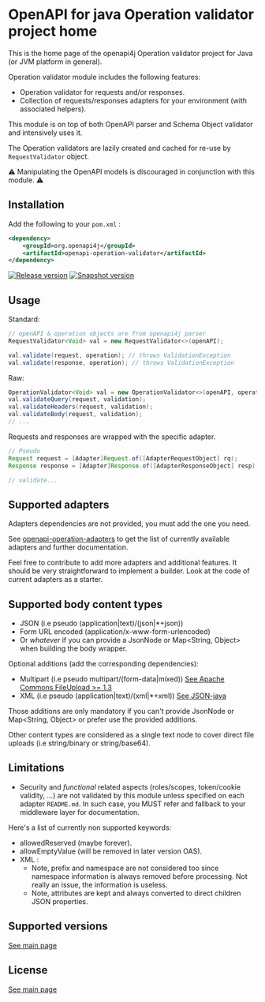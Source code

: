 # OpenAPI for java Operation validator project home

This is the home page of the openapi4j Operation validator project for Java (or JVM platform in general).

Operation validator module includes the following features:

* Operation validator for requests and/or responses.
* Collection of requests/responses adapters for your environment (with associated helpers).

This module is on top of both OpenAPI parser and Schema Object validator and intensively uses it.

The Operation validators are lazily created and cached for re-use by `RequestValidator` object.

⚠ Manipulating the OpenAPI models is discouraged in conjunction with this module. ⚠

## Installation

Add the following to your `pom.xml` :

```xml
<dependency>
    <groupId>org.openapi4j</groupId>
    <artifactId>openapi-operation-validator</artifactId>
</dependency>
```

[![Release version](https://img.shields.io/nexus/r/org.openapi4j/openapi-schema-validator?style=for-the-badge&color=blue&label=Release&server=https%3A%2F%2Foss.sonatype.org)](https://search.maven.org/search?q=g:org.openapi4j%20a:openapi-operation-validator)
[![Snapshot version](https://img.shields.io/nexus/s/org.openapi4j/openapi-schema-validator?style=for-the-badge&color=blue&label=Snapshot&server=https%3A%2F%2Foss.sonatype.org)](https://oss.sonatype.org/content/repositories/snapshots/org/openapi4j/openapi-operation-validator/)

## Usage

Standard:

```java
// openAPI & operation objects are from openapi4j parser
RequestValidator<Void> val = new RequestValidator<>(openAPI);

val.validate(request, operation); // throws ValidationException
val.validate(response, operation); // throws ValidationException
```

Raw:

```java
OperationValidator<Void> val = new OperationValidator<>(openAPI, operation);
val.validateQuery(request, validation);
val.validateHeaders(request, validation);
val.validateBody(request, validation);
// ...
```

Requests and responses are wrapped with the specific adapter.

```java
// Pseudo
Request request = [Adapter]Request.of([AdapterRequestObject] rq);
Response response = [Adapter]Response.of([AdapterResponseObject] resp);

// validate...
```

## Supported adapters

Adapters dependencies are not provided, you must add the one you need.

See [openapi-operation-adapters](https://github.com/openapi4j/openapi4j/tree/master/openapi-operation-adapters) to get
the list of currently available adapters and further documentation.

Feel free to contribute to add more adapters and additional features.
It should be very straightforward to implement a builder. Look at the code of current adapters as a starter.

## Supported body content types

* JSON (i.e pseudo (application|text)/(json|*+json))
* Form URL encoded (application/x-www-form-urlencoded)
* Or _whatever_ if you can provide a JsonNode or Map<String, Object> when building the body wrapper.

Optional additions (add the corresponding dependencies):

* Multipart (i.e pseudo multipart/(form-data|mixed)) [See Apache Commons FileUpload >= 1.3](https://github.com/apache/commons-fileupload)
* XML (i.e pseudo (application|text)/(xml|*+xml)) [See JSON-java](https://github.com/stleary/JSON-java)

Those additions are only mandatory if you can't provide JsonNode or Map<String, Object> or prefer use the provided additions.

Other content types are considered as a single text node to cover direct file uploads (i.e string/binary or string/base64).

## Limitations

* Security and *functional* related aspects (roles/scopes, token/cookie validity, ...) are not validated by this module unless specified on each adapter `README.md`.
In such case, you MUST refer and fallback to your middleware layer for documentation.

Here's a list of currently non supported keywords:

* allowedReserved (maybe forever).
* allowEmptyValue (will be removed in later version OAS).
* XML :
    * Note, prefix and namespace are not considered too since namespace information is always removed before processing. Not really an issue, the information is useless.
    * Note, attributes are kept and always converted to direct children JSON properties.

## Supported versions

[See main page](https://github.com/openapi4j/openapi4j#supported-versions)

## License

[See main page](https://github.com/openapi4j/openapi4j#license)
